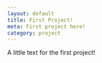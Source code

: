 ```yaml
---
layout: default
title: First Project!
meta: First project here!
category: project
---
```


A little text for the first project!